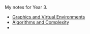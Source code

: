 My notes for Year 3.

- [Graphics and Virtual Environments](Graphics%20and%20Virtual%20Envs%20Index.md)
- [Algorithms and Complexity](Algs%20and%20Complexity%20Index.md)
- 